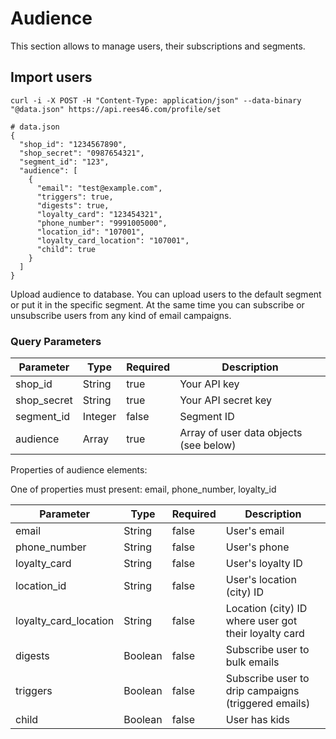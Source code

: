 # Audience

This section allows to manage users, their subscriptions and segments.

## Import users

```shell
curl -i -X POST -H "Content-Type: application/json" --data-binary "@data.json" https://api.rees46.com/profile/set

# data.json
{
  "shop_id": "1234567890",
  "shop_secret": "0987654321",
  "segment_id": "123",
  "audience": [
    {
      "email": "test@example.com",
      "triggers": true,
      "digests": true,
      "loyalty_card": "123454321",
      "phone_number": "9991005000",
      "location_id": "107001",
      "loyalty_card_location": "107001",
      "child": true
    }
  ]
}
```



Upload audience to database. You can upload users to the default segment or put it in the specific segment. At the same time you can subscribe or unsubscribe users from any kind of email campaigns.

### Query Parameters

Parameter | Type | Required | Description
--------- | ------- | -------  | -----------
shop_id | String | true | Your API key
shop_secret | String | true | Your API secret key
segment_id | Integer | false | Segment ID
audience | Array | true | Array of user data objects (see below)

Properties of audience elements:

<aside class="notice">
One of properties must present: email, phone_number, loyalty_id
</aside>

Parameter | Type | Required | Description
--------- | ------- | -------  | -----------
email | String | false | User's email 
phone_number | String | false | User's phone
loyalty_card | String | false | User's loyalty ID
location_id | String | false | User's location (city) ID
loyalty_card_location | String | false | Location (city) ID where user got their loyalty card
digests | Boolean | false | Subscribe user to bulk emails
triggers | Boolean | false | Subscribe user to drip campaigns (triggered emails)
child | Boolean | false | User has kids

